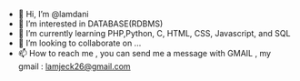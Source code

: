 - 👋 Hi, I’m @lamdani
- 👀 I’m interested in DATABASE(RDBMS)
- 🌱 I’m currently learning PHP,Python, C, HTML, CSS, Javascript, and SQL
- 💞️ I’m looking to collaborate on ...
- 📫 How to reach me , you can send me a message with GMAIL ,  my gmail : lamjeck26@gmail.com

<!---
lamdani/lamdani is a ✨ special ✨ repository because its `README.md` (this file) appears on your GitHub profile.
You can click the Preview link to take a look at your changes.
--->

